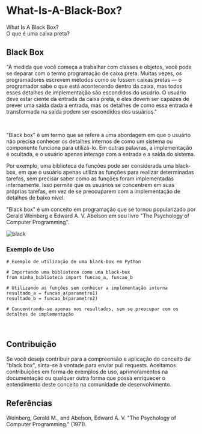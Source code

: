# What-Is-A-Black-Box?
What Is A Black Box? <br>
O que é uma caixa preta?


## Black Box

<p> "À medida que você começa a trabalhar com classes e objetos, você pode se deparar com o termo programação de caixa preta. Muitas vezes, os programadores escrevem métodos como se fossem caixas pretas — o programador sabe o que está acontecendo dentro da caixa, mas todos esses detalhes de implementação são escondidos do usuário.
O usuário deve estar ciente da entrada da caixa preta, e eles devem ser capazes de prever uma saída dada a entrada, mas os detalhes de como essa entrada é transformada na saída podem ser escondidos dos usuários." </p>
<br>

"Black box" é um termo que se refere a uma abordagem em que o usuário não precisa conhecer os detalhes internos de como um sistema ou componente funciona para utilizá-lo. Em outras palavras, a implementação é ocultada, e o usuário apenas interage com a entrada e a saída do sistema.

Por exemplo, uma biblioteca de funções pode ser considerada uma black-box, em que o usuário apenas utiliza as funções para realizar determinadas tarefas, sem precisar saber como as funções foram implementadas internamente. Isso permite que os usuários se concentrem em suas próprias tarefas, em vez de se preocuparem com a implementação de detalhes de baixo nível.

"Black box" é um conceito em programação que se tornou popularizado por Gerald Weinberg e Edward A. V. Abelson em seu livro "The Psychology of Computer Programming".


![black](https://github.com/eoqthiago/What-Is-A-Black-Box-/assets/90149848/a3f5bf26-eb5b-45fb-9ccc-517f49aeac54)



### Exemplo de Uso

```
# Exemplo de utilização de uma black-box em Python

# Importando uma biblioteca como uma black-box
from minha_biblioteca import funcao_a, funcao_b

# Utilizando as funções sem conhecer a implementação interna
resultado_a = funcao_a(parametro1)
resultado_b = funcao_b(parametro2)

# Concentrando-se apenas nos resultados, sem se preocupar com os detalhes de implementação

```
<br>

## Contribuição
Se você deseja contribuir para a compreensão e aplicação do conceito de "black box", sinta-se à vontade para enviar pull requests. Aceitamos contribuições em forma de exemplos de uso, aprimoramentos na documentação ou qualquer outra forma que possa enriquecer o entendimento deste conceito na comunidade de desenvolvimento.

## Referências
Weinberg, Gerald M., and Abelson, Edward A. V. "The Psychology of Computer Programming." (1971).
